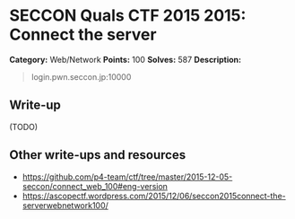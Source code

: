 # SECCON Quals CTF 2015 2015: Connect the server

**Category:** Web/Network
**Points:** 100
**Solves:** 587
**Description:**

> login.pwn.seccon.jp:10000


## Write-up

(TODO)

## Other write-ups and resources

* <https://github.com/p4-team/ctf/tree/master/2015-12-05-seccon/connect_web_100#eng-version>
* <https://ascopectf.wordpress.com/2015/12/06/seccon2015connect-the-serverwebnetwork100/>
